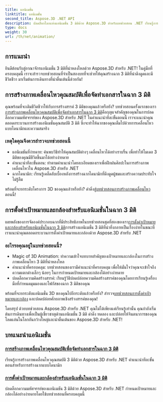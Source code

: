 ```yaml
---
title: แอนิเมชั่น
linktitle: แอนิเมชั่น
second_title: Aspose.3D .NET API
description: ปลดล็อกโลกแห่งแอนิเมชั่น 3 มิติด้วย Aspose.3D สำหรับบทช่วยสอน .NET เรียนรู้การสร้างภาพเคลื่อนไหวและตั้งค่าเป้าหมายและกล้องสำหรับฉากไดนามิกได้อย่างง่ายดาย
type: docs
weight: 30
url: /th/net/animation/
---
```

## การแนะนำ

ยินดีต้อนรับสู่อาณาจักรแอนิเมชั่น 3 มิติที่น่าหลงใหลด้วย Aspose.3D สำหรับ .NET! ในคู่มือที่ครอบคลุมนี้ เราจะสำรวจบทช่วยสอนที่จำเป็นสองบทที่จะช่วยให้คุณสร้างฉาก 3 มิติที่น่าดึงดูดและมีชีวิตชีวา มาเริ่มต้นการเดินทางที่น่าตื่นเต้นนี้ด้วยกัน!

## การสร้างภาพเคลื่อนไหวคุณสมบัติเพื่อจัดทำเอกสารในฉาก 3 มิติ
คุณพร้อมที่จะเติมชีวิตชีวาให้กับการสร้างสรรค์ 3 มิติของคุณแล้วหรือยัง? บทช่วยสอนครั้งแรกของเรา[การสร้างภาพเคลื่อนไหวคุณสมบัติเพื่อจัดทำเอกสารในฉาก 3 มิติ](./property-to-document/)คือกุญแจสำคัญของคุณในการปลดล็อกความมหัศจรรย์ของ Aspose.3D สำหรับ .NET ในคำแนะนำทีละขั้นตอนนี้ เราจะแนะนำคุณตลอดกระบวนการสร้างแอนิเมชั่นคุณสมบัติ 3 มิติ ซึ่งจะทำให้ฉากของคุณเต็มไปด้วยการเคลื่อนไหวแบบไดนามิกและความสมจริง

### เหตุใดคุณจึงควรสำรวจบทช่วยสอนนี้
- แอนิเมชันที่ง่ายดาย: ค้นพบวิธีทำให้คุณสมบัติต่างๆ เคลื่อนไหวได้อย่างราบรื่น เพื่อทำให้โมเดล 3 มิติของคุณมีชีวิตขึ้นมาได้อย่างง่ายดาย
- คำแนะนำทีละขั้นตอน: ทำตามคำแนะนำโดยละเอียดของเราเพื่อฝึกฝนศิลปะในการสร้างภาพเคลื่อนไหวใน Aspose.3D สำหรับ .NET
- ฉากไดนามิก: เรียนรู้เคล็ดลับเบื้องหลังการสร้างฉากไดนามิกที่ดึงดูดผู้ชมและสร้างความประทับใจไม่รู้ลืม

 พร้อมที่จะยกระดับโครงการ 3D ของคุณแล้วหรือยัง? ดำดิ่งสู่[บทช่วยสอนการสร้างภาพเคลื่อนไหว](./property-to-document/) ตอนนี้!

## การตั้งค่าเป้าหมายและกล้องสำหรับแอนิเมชั่นในฉาก 3 มิติ
 เผยพลังของการจัดองค์ประกอบฉากที่มีประสิทธิภาพในบทช่วยสอนชุดที่สองของเรา[การตั้งค่าเป้าหมายและกล้องสำหรับแอนิเมชั่นในฉาก 3 มิติ](./setup-target-camera/)การสร้างแอนิเมชั่น 3 มิติที่น่าทึ่งกลายเป็นเรื่องง่ายในขณะที่เราแนะนำคุณตลอดกระบวนการตั้งค่าเป้าหมายและกล้องด้วย Aspose.3D สำหรับ .NET

### อะไรรอคุณอยู่ในบทช่วยสอนนี้?
- Magic of 3D Animation: ทำความเข้าใจบทบาทสำคัญของเป้าหมายและกล้องในการสร้างภาพเคลื่อนไหว 3 มิติที่น่าหลงใหล
- คำแนะนำที่ครอบคลุม: บทช่วยสอนของเรามีคำแนะนำที่ครอบคลุม เพื่อให้มั่นใจว่าคุณจะเข้าใจถึงความแตกต่างเล็กๆ น้อยๆ ในการกำหนดเป้าหมายและกล้องได้อย่างง่ายดาย
- ปลดล็อกความคิดสร้างสรรค์: เรียนรู้วิธีปลดปล่อยความคิดสร้างสรรค์ของคุณโดยการเรียนรู้เครื่องมือที่กำหนดมุมมองและโฟกัสของฉาก 3 มิติของคุณ

 พร้อมที่จะยกระดับแอนิเมชั่น 3D ของคุณไปอีกระดับแล้วหรือยัง? สำรวจ[บทช่วยสอนการตั้งค่าเป้าหมายและกล้อง](./setup-target-camera/) และปลดปล่อยศักยภาพเชิงสร้างสรรค์ของคุณ!

โดยสรุป ด้วยบทช่วยสอน Aspose.3D สำหรับ .NET คุณไม่ได้เพียงแค่เรียนรู้เท่านั้น คุณกำลังเริ่มต้นการเดินทางเพื่อเป็นผู้เชี่ยวชาญด้านแอนิเมชั่น 3 มิติ ดำดิ่ง ทดลอง และปล่อยให้จินตนาการของคุณโลดแล่นในโลกอันกว้างใหญ่และน่าตื่นเต้นของ Aspose.3D สำหรับ .NET!
## บทแนะนำแอนิเมชั่น
### [การสร้างภาพเคลื่อนไหวคุณสมบัติเพื่อจัดทำเอกสารในฉาก 3 มิติ](./property-to-document/)
เรียนรู้การสร้างภาพเคลื่อนไหวคุณสมบัติ 3 มิติด้วย Aspose.3D สำหรับ .NET คำแนะนำทีละขั้นตอนสำหรับการสร้างฉากแบบไดนามิก
### [การตั้งค่าเป้าหมายและกล้องสำหรับแอนิเมชั่นในฉาก 3 มิติ](./setup-target-camera/)
ปลดล็อกความมหัศจรรย์ของแอนิเมชัน 3 มิติด้วย Aspose.3D สำหรับ .NET กำหนดเป้าหมายและกล้องได้อย่างง่ายดายโดยใช้บทช่วยสอนที่ครอบคลุมนี้